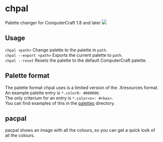 # chpal
Palette changer for ComputerCraft 1.8 and later 
![](https://img.crzd.me/chpal.png)

## Usage
`chpal <path>` Change palette to the palette in `path`.  
`chpal --export <path>` Exports the current palette to `path`.  
`chpal --reset` Resets the palette to the default ComputerCraft palette.  

## Palette format
The palette format chpal uses is a limited version of the .Xresources format.  
An example palette entry is `*.color0: #000000`.  
The only criterium for an entry is `*.color<n>: #<hex>`.  
You can find examples of this in the [palettes](palettes) directory.  

## pacpal
pacpal shows an image with all the colours, so you can get a quick look of all the colours.
